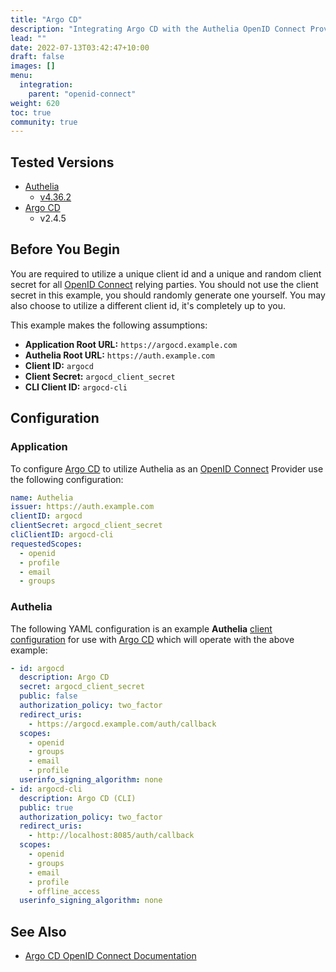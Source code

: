 ```yaml
---
title: "Argo CD"
description: "Integrating Argo CD with the Authelia OpenID Connect Provider."
lead: ""
date: 2022-07-13T03:42:47+10:00
draft: false
images: []
menu:
  integration:
    parent: "openid-connect"
weight: 620
toc: true
community: true
---
```


## Tested Versions

* [Authelia]
  * [v4.36.2](https://github.com/authelia/authelia/releases/tag/v4.36.2)
* [Argo CD]
  * v2.4.5

## Before You Begin

You are required to utilize a unique client id and a unique and random client secret for all [OpenID Connect] relying
parties. You should not use the client secret in this example, you should randomly generate one yourself. You may also
choose to utilize a different client id, it's completely up to you.

This example makes the following assumptions:

* __Application Root URL:__ `https://argocd.example.com`
* __Authelia Root URL:__ `https://auth.example.com`
* __Client ID:__ `argocd`
* __Client Secret:__ `argocd_client_secret`
* __CLI Client ID:__ `argocd-cli`

## Configuration

### Application

To configure [Argo CD] to utilize Authelia as an [OpenID Connect] Provider use the following configuration:

```yaml
name: Authelia
issuer: https://auth.example.com
clientID: argocd
clientSecret: argocd_client_secret
cliClientID: argocd-cli
requestedScopes:
  - openid
  - profile
  - email
  - groups
```

### Authelia

The following YAML configuration is an example __Authelia__
[client configuration](../../../configuration/identity-providers/open-id-connect.md#clients) for use with [Argo CD]
which will operate with the above example:

```yaml
- id: argocd
  description: Argo CD
  secret: argocd_client_secret
  public: false
  authorization_policy: two_factor
  redirect_uris:
    - https://argocd.example.com/auth/callback
  scopes:
    - openid
    - groups
    - email
    - profile
  userinfo_signing_algorithm: none
- id: argocd-cli
  description: Argo CD (CLI)
  public: true
  authorization_policy: two_factor
  redirect_uris:
    - http://localhost:8085/auth/callback
  scopes:
    - openid
    - groups
    - email
    - profile
    - offline_access
  userinfo_signing_algorithm: none
```

## See Also

* [Argo CD OpenID Connect Documentation](https://argo-cd.readthedocs.io/en/stable/operator-manual/user-management/#existing-oidc-provider)

[Authelia]: https://www.authelia.com
[Argo CD]: https://argo-cd.readthedocs.io/en/stable/
[OpenID Connect]: ../../openid-connect/introduction.md




